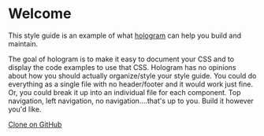 <h1 class="styleguide">Welcome</h1>

<p class="lead">This style guide is an example of what <a href="http://trulia.github.io/hologram" target="_blank">hologram</a>  can help you build and maintain.</p>

<p class="lead">
	The goal of hologram is to make it easy to document your CSS and to display the code examples to use that CSS. Hologram has no opinions about how you should actually organize/style your style guide. You could do everything as a single file with no header/footer and it would work just fine. Or, you could break it up into an individual file for each component. Top navigation, left navigation, no navigation....that's up to you. Build it however you'd like.  
</p>

<a href="https://github.com/mattrothenberg/styleguide-boilerplate" target="_blank" class="btn btn-default btn-lg">
  <i class="fa fa-github fa-lg mrm"></i>
  Clone on GitHub
</a>